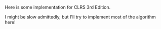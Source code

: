 Here is some implementation for CLRS 3rd Edition.

I might be slow admittedly, but I'll try to implement most of the algorithm here!

